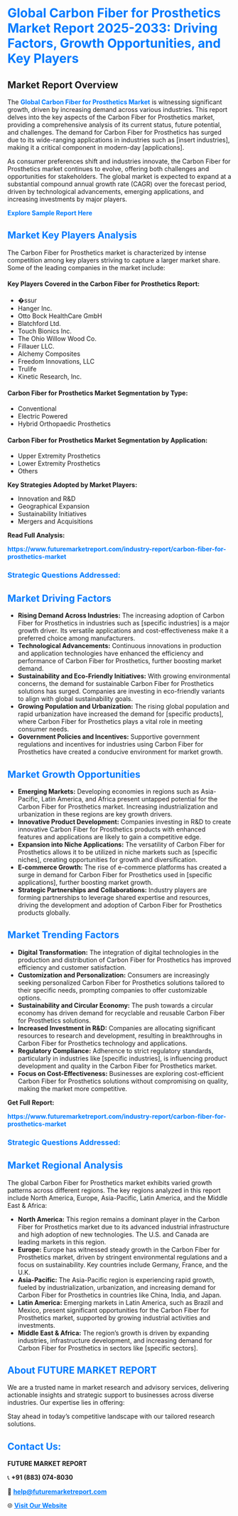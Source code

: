 <h1 style="color: #007BFF;">Global Carbon Fiber for Prosthetics Market Report 2025-2033: Driving Factors, Growth Opportunities, and Key Players</h1>

<section id="overview">
<h2>Market Report Overview</h2>
<p>The <a href="https://www.futuremarketreport.com/industry-report/carbon-fiber-for-prosthetics-market" style="color: #007BFF; text-decoration: none;"><strong>Global Carbon Fiber for Prosthetics Market</strong></a> is witnessing significant growth, driven by increasing demand across various industries. This report delves into the key aspects of the Carbon Fiber for Prosthetics market, providing a comprehensive analysis of its current status, future potential, and challenges. The demand for Carbon Fiber for Prosthetics has surged due to its wide-ranging applications in industries such as [insert industries], making it a critical component in modern-day [applications].</p>
<p>As consumer preferences shift and industries innovate, the Carbon Fiber for Prosthetics market continues to evolve, offering both challenges and opportunities for stakeholders. The global market is expected to expand at a substantial compound annual growth rate (CAGR) over the forecast period, driven by technological advancements, emerging applications, and increasing investments by major players.</p>
</section>

<section id="overview">
<p><a href="https://www.futuremarketreport.com/request-sample/reportId=57997" style="color: #007BFF; text-decoration: none;"><strong>Explore Sample Report Here</strong></a></p>
</section>

<section id="key-players">
<h2 style="color: #007BFF;">Market Key Players Analysis</h2>
<p>The Carbon Fiber for Prosthetics market is characterized by intense competition among key players striving to capture a larger market share. Some of the leading companies in the market include:</p>
<h4>Key Players Covered in the Carbon Fiber for Prosthetics Report:</h4>
<ul><li>�ssur</li><li>Hanger Inc.</li><li>Otto Bock HealthCare GmbH</li><li>Blatchford Ltd.</li><li>Touch Bionics Inc.</li><li>The Ohio Willow Wood Co.</li><li>Fillauer LLC.</li><li>Alchemy Composites</li><li>Freedom Innovations, LLC</li><li>Trulife</li><li>Kinetic Research, Inc.</li></ul>
<h4>Carbon Fiber for Prosthetics Market Segmentation by Type:</h4>
<ul><li>Conventional</li><li>Electric Powered</li><li>Hybrid Orthopaedic Prosthetics</li></ul>

<h4>Carbon Fiber for Prosthetics Market Segmentation by Application:</h4>
<ul><li>Upper Extremity Prosthetics</li><li>Lower Extremity Prosthetics</li><li>Others</li></ul>
<p><strong>Key Strategies Adopted by Market Players:</strong></p>
<ul>
<li>Innovation and R&D</li>
<li>Geographical Expansion</li>
<li>Sustainability Initiatives</li>
<li>Mergers and Acquisitions</li>
</ul>
</section>

<section>
<p><strong>Read Full Analysis: </strong></p><a href="https://www.futuremarketreport.com/industry-report/carbon-fiber-for-prosthetics-market" style="color: #007BFF; text-decoration: none;"><strong>https://www.futuremarketreport.com/industry-report/carbon-fiber-for-prosthetics-market</strong></a>
<h3 style="color: #007BFF;">Strategic Questions Addressed:</h3>
</section>

<section id="driving-factors">
<h2 style="color: #007BFF;">Market Driving Factors</h2>
<ul>
<li><strong>Rising Demand Across Industries:</strong> The increasing adoption of Carbon Fiber for Prosthetics in industries such as [specific industries] is a major growth driver. Its versatile applications and cost-effectiveness make it a preferred choice among manufacturers.</li>
<li><strong>Technological Advancements:</strong> Continuous innovations in production and application technologies have enhanced the efficiency and performance of Carbon Fiber for Prosthetics, further boosting market demand.</li>
<li><strong>Sustainability and Eco-Friendly Initiatives:</strong> With growing environmental concerns, the demand for sustainable Carbon Fiber for Prosthetics solutions has surged. Companies are investing in eco-friendly variants to align with global sustainability goals.</li>
<li><strong>Growing Population and Urbanization:</strong> The rising global population and rapid urbanization have increased the demand for [specific products], where Carbon Fiber for Prosthetics plays a vital role in meeting consumer needs.</li>
<li><strong>Government Policies and Incentives:</strong> Supportive government regulations and incentives for industries using Carbon Fiber for Prosthetics have created a conducive environment for market growth.</li>
</ul>
</section>

<section id="growth-opportunities">
<h2 style="color: #007BFF;">Market Growth Opportunities</h2>
<ul>
<li><strong>Emerging Markets:</strong> Developing economies in regions such as Asia-Pacific, Latin America, and Africa present untapped potential for the Carbon Fiber for Prosthetics market. Increasing industrialization and urbanization in these regions are key growth drivers.</li>
<li><strong>Innovative Product Development:</strong> Companies investing in R&D to create innovative Carbon Fiber for Prosthetics products with enhanced features and applications are likely to gain a competitive edge.</li>
<li><strong>Expansion into Niche Applications:</strong> The versatility of Carbon Fiber for Prosthetics allows it to be utilized in niche markets such as [specific niches], creating opportunities for growth and diversification.</li>
<li><strong>E-commerce Growth:</strong> The rise of e-commerce platforms has created a surge in demand for Carbon Fiber for Prosthetics used in [specific applications], further boosting market growth.</li>
<li><strong>Strategic Partnerships and Collaborations:</strong> Industry players are forming partnerships to leverage shared expertise and resources, driving the development and adoption of Carbon Fiber for Prosthetics products globally.</li>
</ul>
</section>

<section id="trending-factors">
<h2 style="color: #007BFF;">Market Trending Factors</h2>
<ul>
<li><strong>Digital Transformation:</strong> The integration of digital technologies in the production and distribution of Carbon Fiber for Prosthetics has improved efficiency and customer satisfaction.</li>
<li><strong>Customization and Personalization:</strong> Consumers are increasingly seeking personalized Carbon Fiber for Prosthetics solutions tailored to their specific needs, prompting companies to offer customizable options.</li>
<li><strong>Sustainability and Circular Economy:</strong> The push towards a circular economy has driven demand for recyclable and reusable Carbon Fiber for Prosthetics solutions.</li>
<li><strong>Increased Investment in R&D:</strong> Companies are allocating significant resources to research and development, resulting in breakthroughs in Carbon Fiber for Prosthetics technology and applications.</li>
<li><strong>Regulatory Compliance:</strong> Adherence to strict regulatory standards, particularly in industries like [specific industries], is influencing product development and quality in the Carbon Fiber for Prosthetics market.</li>
<li><strong>Focus on Cost-Effectiveness:</strong> Businesses are exploring cost-efficient Carbon Fiber for Prosthetics solutions without compromising on quality, making the market more competitive.</li>
</ul>
</section>

<section>
<p><strong>Get Full Report: </strong></p><a href="https://www.futuremarketreport.com/industry-report/carbon-fiber-for-prosthetics-market" style="color: #007BFF; text-decoration: none;"><strong>https://www.futuremarketreport.com/industry-report/carbon-fiber-for-prosthetics-market</strong></a>
<h3 style="color: #007BFF;">Strategic Questions Addressed:</h3>
</section>


<section id="regional-analysis">
<h2 style="color: #007BFF;">Market Regional Analysis</h2>
<p>The global Carbon Fiber for Prosthetics market exhibits varied growth patterns across different regions. The key regions analyzed in this report include North America, Europe, Asia-Pacific, Latin America, and the Middle East & Africa:</p>
<ul>
<li><strong>North America:</strong> This region remains a dominant player in the Carbon Fiber for Prosthetics market due to its advanced industrial infrastructure and high adoption of new technologies. The U.S. and Canada are leading markets in this region.</li>
<li><strong>Europe:</strong> Europe has witnessed steady growth in the Carbon Fiber for Prosthetics market, driven by stringent environmental regulations and a focus on sustainability. Key countries include Germany, France, and the U.K.</li>
<li><strong>Asia-Pacific:</strong> The Asia-Pacific region is experiencing rapid growth, fueled by industrialization, urbanization, and increasing demand for Carbon Fiber for Prosthetics in countries like China, India, and Japan.</li>
<li><strong>Latin America:</strong> Emerging markets in Latin America, such as Brazil and Mexico, present significant opportunities for the Carbon Fiber for Prosthetics market, supported by growing industrial activities and investments.</li>
<li><strong>Middle East & Africa:</strong> The region’s growth is driven by expanding industries, infrastructure development, and increasing demand for Carbon Fiber for Prosthetics in sectors like [specific sectors].</li>
</ul>
</section>

<footer>
<h2 style="color: #007BFF;">About FUTURE MARKET REPORT</h2>
<p>We are a trusted name in market research and advisory services, delivering actionable insights and strategic support to businesses across diverse industries. Our expertise lies in offering:</p>

<p>Stay ahead in today’s competitive landscape with our tailored research solutions.</p>

<h2 style="color: #007BFF;">Contact Us:</h2>
<p><strong>FUTURE MARKET REPORT</strong></p>
<p>📞 <strong>+91 (883) 074-8030</strong></p>
<p>📧 <strong><a href="mailto:help@futuremarketreport.com" style="color: #007BFF;">help@futuremarketreport.com</a></strong></p>
<p>🌐 <strong><a href="https://www.futuremarketreport.com/" style="color: #007BFF;">Visit Our Website</a></strong></p>
</footer>